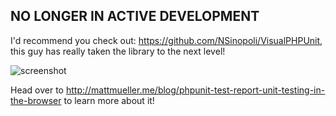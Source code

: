 ## NO LONGER IN ACTIVE DEVELOPMENT
I'd recommend you check out: https://github.com/NSinopoli/VisualPHPUnit, this guy has really taken the library to the next level!

![screenshot](http://mattmueller.me/blog/wp-content/uploads/2010/06/test21.png)

Head over to http://mattmueller.me/blog/phpunit-test-report-unit-testing-in-the-browser to learn more about it!

